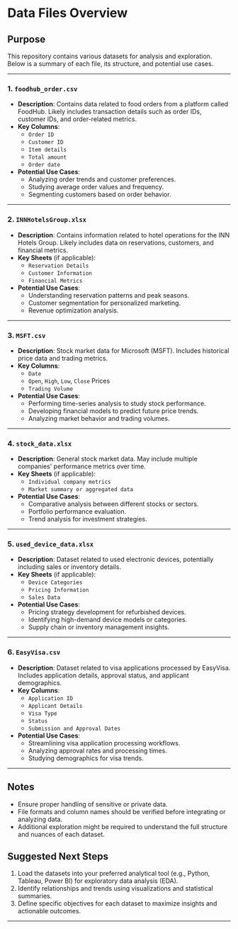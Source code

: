 # Data Files Overview

## Purpose
This repository contains various datasets for analysis and exploration. Below is a summary of each file, its structure, and potential use cases.

---

### 1. `foodhub_order.csv`
- **Description**: Contains data related to food orders from a platform called FoodHub. Likely includes transaction details such as order IDs, customer IDs, and order-related metrics.
- **Key Columns**:
  - `Order ID`
  - `Customer ID`
  - `Item details`
  - `Total amount`
  - `Order date`
- **Potential Use Cases**:
  - Analyzing order trends and customer preferences.
  - Studying average order values and frequency.
  - Segmenting customers based on order behavior.

---

### 2. `INNHotelsGroup.xlsx`
- **Description**: Contains information related to hotel operations for the INN Hotels Group. Likely includes data on reservations, customers, and financial metrics.
- **Key Sheets** (if applicable):
  - `Reservation Details`
  - `Customer Information`
  - `Financial Metrics`
- **Potential Use Cases**:
  - Understanding reservation patterns and peak seasons.
  - Customer segmentation for personalized marketing.
  - Revenue optimization analysis.

---

### 3. `MSFT.csv`
- **Description**: Stock market data for Microsoft (MSFT). Includes historical price data and trading metrics.
- **Key Columns**:
  - `Date`
  - `Open`, `High`, `Low`, `Close` Prices
  - `Trading Volume`
- **Potential Use Cases**:
  - Performing time-series analysis to study stock performance.
  - Developing financial models to predict future price trends.
  - Analyzing market behavior and trading volumes.

---

### 4. `stock_data.xlsx`
- **Description**: General stock market data. May include multiple companies' performance metrics over time.
- **Key Sheets** (if applicable):
  - `Individual company metrics`
  - `Market summary or aggregated data`
- **Potential Use Cases**:
  - Comparative analysis between different stocks or sectors.
  - Portfolio performance evaluation.
  - Trend analysis for investment strategies.

---

### 5. `used_device_data.xlsx`
- **Description**: Dataset related to used electronic devices, potentially including sales or inventory details.
- **Key Sheets** (if applicable):
  - `Device Categories`
  - `Pricing Information`
  - `Sales Data`
- **Potential Use Cases**:
  - Pricing strategy development for refurbished devices.
  - Identifying high-demand device models or categories.
  - Supply chain or inventory management insights.

---

### 6. `EasyVisa.csv`
- **Description**: Dataset related to visa applications processed by EasyVisa. Includes application details, approval status, and applicant demographics.
- **Key Columns**:
  - `Application ID`
  - `Applicant Details`
  - `Visa Type`
  - `Status`
  - `Submission and Approval Dates`
- **Potential Use Cases**:
  - Streamlining visa application processing workflows.
  - Analyzing approval rates and processing times.
  - Studying demographics for visa trends.

---

## Notes
- Ensure proper handling of sensitive or private data.
- File formats and column names should be verified before integrating or analyzing data.
- Additional exploration might be required to understand the full structure and nuances of each dataset.

## Suggested Next Steps
1. Load the datasets into your preferred analytical tool (e.g., Python, Tableau, Power BI) for exploratory data analysis (EDA).
2. Identify relationships and trends using visualizations and statistical summaries.
3. Define specific objectives for each dataset to maximize insights and actionable outcomes.

---
